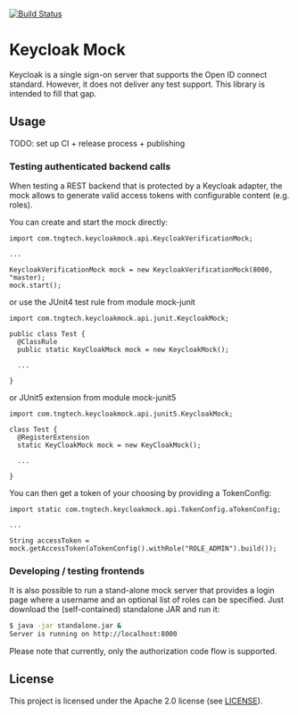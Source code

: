 [![Build Status](https://travis-ci.org/TNG/keycloak-mock.svg?branch=master)](https://travis-ci.org/TNG/keycloak-mock)
# Keycloak Mock

Keycloak is a single sign-on server that supports the Open ID connect standard.
However, it does not deliver any test support. This library is intended to fill that gap.

## Usage

TODO: set up CI + release process + publishing

### Testing authenticated backend calls

When testing a REST backend that is protected by a Keycloak adapter, the mock allows to generate
valid access tokens with configurable content (e.g. roles).

You can create and start the mock directly:

```
import com.tngtech.keycloakmock.api.KeycloakVerificationMock;

...

KeycloakVerificationMock mock = new KeycloakVerificationMock(8000, "master);
mock.start();
```

or use the JUnit4 test rule from module mock-junit

```
import com.tngtech.keycloakmock.api.junit.KeycloakMock;

public class Test {
  @ClassRule
  public static KeyCloakMock mock = new KeycloakMock();

  ...
    
}
```

or JUnit5 extension from module mock-junit5

```
import com.tngtech.keycloakmock.api.junit5.KeycloakMock;

class Test {
  @RegisterExtension
  static KeyCloakMock mock = new KeyCloakMock();

  ...
    
}
```

You can then get a token of your choosing by providing a TokenConfig:

```
import static com.tngtech.keycloakmock.api.TokenConfig.aTokenConfig;

...

String accessToken = mock.getAccessToken(aTokenConfig().withRole("ROLE_ADMIN").build());
```

### Developing / testing frontends

It is also possible to run a stand-alone mock server that provides a login page where a username
and an optional list of roles can be specified. Just download the (self-contained) standalone JAR
and run it:

```bash
$ java -jar standalone.jar &
Server is running on http://localhost:8000
```

Please note that currently, only the authorization code flow is supported.

## License

This project is licensed under the Apache 2.0 license (see [LICENSE](LICENSE)).

